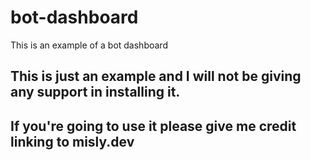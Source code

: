 # bot-dashboard
This is an example of a bot dashboard


## This is just an example and I will not be giving any support in installing it.
## If you're going to use it please give me credit linking to misly.dev
